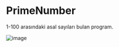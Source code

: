 # PrimeNumber
1-100 arasındaki asal sayıları bulan program.

![image](https://user-images.githubusercontent.com/77693665/201472606-124fb78c-1b99-4fca-b518-c1bab45e9975.png)
